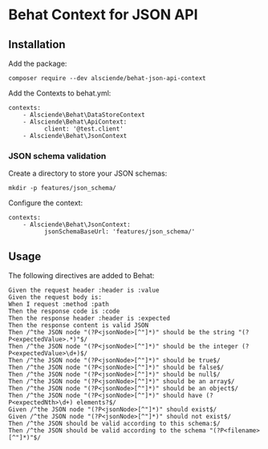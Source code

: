 # Behat Context for JSON API 

## Installation

Add the package:
```
composer require --dev alsciende/behat-json-api-context
```

Add the Contexts to behat.yml:
```
contexts:
    - Alsciende\Behat\DataStoreContext
    - Alsciende\Behat\ApiContext:
          client: '@test.client'
    - Alsciende\Behat\JsonContext
```

###  JSON schema validation

Create a directory to store your JSON schemas:
```
mkdir -p features/json_schema/
```

Configure the context:
```
contexts:
    - Alsciende\Behat\JsonContext:
          jsonSchemaBaseUrl: 'features/json_schema/'
```

## Usage

The following directives are added to Behat:

```
Given the request header :header is :value
Given the request body is:
When I request :method :path
Then the response code is :code
Then the response header :header is :expected
Then the response content is valid JSON
Then /^the JSON node "(?P<jsonNode>[^"]*)" should be the string "(?P<expectedValue>.*)"$/
Then /^the JSON node "(?P<jsonNode>[^"]*)" should be the integer (?P<expectedValue>\d+)$/
Then /^the JSON node "(?P<jsonNode>[^"]*)" should be true$/
Then /^the JSON node "(?P<jsonNode>[^"]*)" should be false$/
Then /^the JSON node "(?P<jsonNode>[^"]*)" should be null$/
Then /^the JSON node "(?P<jsonNode>[^"]*)" should be an array$/
Then /^the JSON node "(?P<jsonNode>[^"]*)" should be an object$/
Then /^the JSON node "(?P<jsonNode>[^"]*)" should have (?P<expectedNth>\d+) elements?$/
Given /^the JSON node "(?P<jsonNode>[^"]*)" should exist$/
Given /^the JSON node "(?P<jsonNode>[^"]*)" should not exist$/
Then /^the JSON should be valid according to this schema:$/
Then /^the JSON should be valid according to the schema "(?P<filename>[^"]*)"$/
```